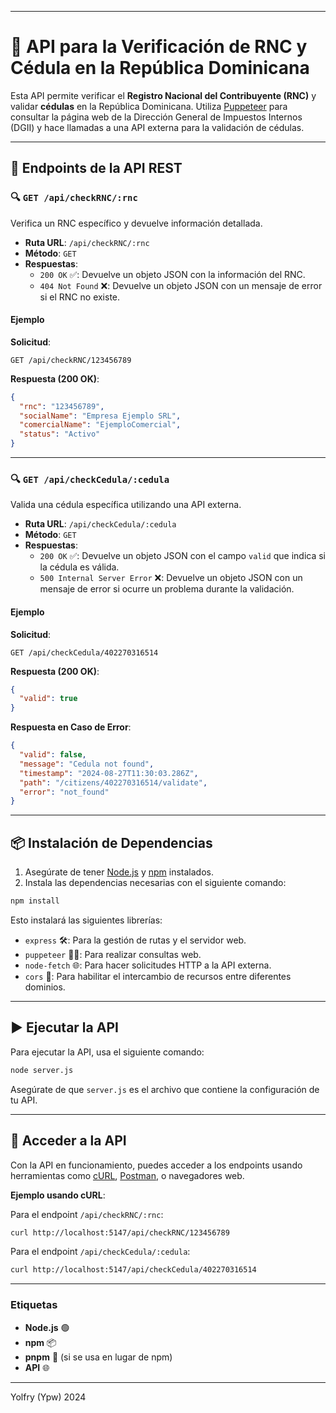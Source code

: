 
---

# 📜 API para la Verificación de RNC y Cédula en la República Dominicana

Esta API permite verificar el **Registro Nacional del Contribuyente (RNC)** y validar **cédulas** en la República Dominicana. Utiliza [Puppeteer](https://pptr.dev/) para consultar la página web de la Dirección General de Impuestos Internos (DGII) y hace llamadas a una API externa para la validación de cédulas.

---

## 🚀 Endpoints de la API REST

### 🔍 `GET /api/checkRNC/:rnc`

Verifica un RNC específico y devuelve información detallada.

- **Ruta URL**: `/api/checkRNC/:rnc`
- **Método**: `GET`
- **Respuestas**:
  - `200 OK` ✅: Devuelve un objeto JSON con la información del RNC.
  - `404 Not Found` ❌: Devuelve un objeto JSON con un mensaje de error si el RNC no existe.

#### Ejemplo

**Solicitud**:

```
GET /api/checkRNC/123456789
```

**Respuesta (200 OK)**:

```json
{
  "rnc": "123456789",
  "socialName": "Empresa Ejemplo SRL",
  "comercialName": "EjemploComercial",
  "status": "Activo"
}
```

---

### 🔍 `GET /api/checkCedula/:cedula`

Valida una cédula específica utilizando una API externa.

- **Ruta URL**: `/api/checkCedula/:cedula`
- **Método**: `GET`
- **Respuestas**:
  - `200 OK` ✅: Devuelve un objeto JSON con el campo `valid` que indica si la cédula es válida.
  - `500 Internal Server Error` ❌: Devuelve un objeto JSON con un mensaje de error si ocurre un problema durante la validación.

#### Ejemplo

**Solicitud**:

```
GET /api/checkCedula/402270316514
```

**Respuesta (200 OK)**:

```json
{
  "valid": true
}
```

**Respuesta en Caso de Error**:

```json
{
  "valid": false,
  "message": "Cedula not found",
  "timestamp": "2024-08-27T11:30:03.286Z",
  "path": "/citizens/402270316514/validate",
  "error": "not_found"
}
```

---

## 📦 Instalación de Dependencias

1. Asegúrate de tener [Node.js](https://nodejs.org/) y [npm](https://www.npmjs.com/) instalados.
2. Instala las dependencias necesarias con el siguiente comando:

```bash
npm install
```

Esto instalará las siguientes librerías:

- `express` 🛠️: Para la gestión de rutas y el servidor web.
- `puppeteer` 🕵️‍♂️: Para realizar consultas web.
- `node-fetch` 🌐: Para hacer solicitudes HTTP a la API externa.
- `cors` 🔄: Para habilitar el intercambio de recursos entre diferentes dominios.

---

## ▶️ Ejecutar la API

Para ejecutar la API, usa el siguiente comando:

```bash
node server.js
```

Asegúrate de que `server.js` es el archivo que contiene la configuración de tu API.

---

## 🔗 Acceder a la API

Con la API en funcionamiento, puedes acceder a los endpoints usando herramientas como [cURL](https://curl.se/), [Postman](https://www.postman.com/), o navegadores web.

**Ejemplo usando cURL**:

Para el endpoint `/api/checkRNC/:rnc`:

```bash
curl http://localhost:5147/api/checkRNC/123456789
```

Para el endpoint `/api/checkCedula/:cedula`:

```bash
curl http://localhost:5147/api/checkCedula/402270316514
```

---

### Etiquetas

- **Node.js** 🟢
- **npm** 📦
- **pnpm** 🔗 (si se usa en lugar de npm)
- **API** 🌐

---

Yolfry (Ypw) 2024